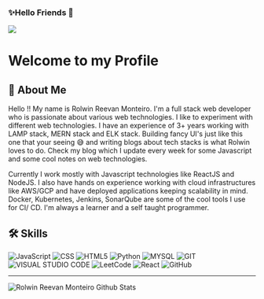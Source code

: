 ### ✨Hello Friends 🙌
![](https://komarev.com/ghpvc/?username=rolwin100&style=flat-square)

# Welcome to my Profile

## 🚀 About Me
Hello !! My name is Rolwin Reevan Monteiro. I'm a full stack web developer who is passionate about various web technologies. I like to experiment with different web technologies. I have an experience of 3+ years working with LAMP stack, MERN stack and ELK stack. Building fancy UI's just like this one that your seeing 😅 and writing blogs about tech stacks is what Rolwin loves to do. Check my blog which I update every week for some Javascript and some cool notes on web technologies.

Currently I work mostly with Javascript technologies like ReactJS and NodeJS. I also have hands on experience working with cloud infrastructures like AWS/GCP and have deployed applications keeping scalability in mind. Docker, Kubernetes, Jenkins, SonarQube are some of the cool tools I use for CI/ CD. I'm always a learner and a self taught programmer.

## 🛠 Skills

![JavaScript](https://img.shields.io/badge/javascript-%23323330.svg?style=for-the-badge&logo=javascript&logoColor=%23F7DF1E)
![CSS](https://img.shields.io/badge/CSS3-1572B6?style=for-the-badge&logo=css3&logoColor=white)
![HTML5](https://img.shields.io/badge/HTML5-E34F26?style=for-the-badge&logo=html5&logoColor=white)
![Python](https://img.shields.io/badge/python-3670A0?style=for-the-badge&logo=python&logoColor=ffdd54)
![MYSQL](https://img.shields.io/badge/MySQL-00000F?style=for-the-badge&logo=mysql&logoColor=white)
![GIT](https://img.shields.io/badge/Git-F05032?style=for-the-badge&logo=git&logoColor=white)
![VISUAL STUDIO CODE](https://img.shields.io/badge/Visual_Studio_Code-0078D4?style=for-the-badge&logo=visual%20studio%20code&logoColor=white)
![LeetCode](https://img.shields.io/badge/LeetCode-000000?style=for-the-badge&logo=LeetCode&logoColor=#d16c06)
![React](https://img.shields.io/badge/react-%2320232a.svg?style=for-the-badge&logo=react&logoColor=%2361DAFB)
![GitHub](https://img.shields.io/badge/github-%23121011.svg?style=for-the-badge&logo=github&logoColor=white)

---


<img align="left" alt="Rolwin Reevan Monteiro Github Stats" src="https://github-readme-stats.vercel.app/api?username=rolwin100&show_icons=true&hide_border=true&theme=dracula" />  

